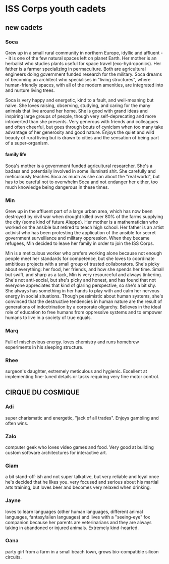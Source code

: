 # ISS Corps youth cadets

## new cadets

### Soca
Grew up in a small rural community in northern Europe, idyllic and affluent -- it is one of the few natural spaces left on planet Earth. Her mother is an herbalist who studies plants useful for space travel (exo-hydroponics). Her father is a farmer specializing in permaculture. Both are agricultural engineers doing government funded research for the military. Soca dreams of becoming an architect who specialises in "living structures", where human-friendly spaces, with all of the modern amenities, are integrated into and nurture living trees. 

Soca is very happy and energetic, kind to a fault, and well-meaning but naive. She loves raising, observing, studying, and caring for the many animals that live around her home. She is good with grand ideas and inspiring large groups of people, though very self-deprecating and more introverted than she presents. Very generous with friends and colleagues and often cheerful, but goes through bouts of cynicism when too many take advantage of her generosity and good nature. Enjoys the quiet and wild beauty of rural living but is drawn to cities and the sensation of being part of a super-organism.

#### family life
Soca's mother is a government funded agricultural researcher. She's a badass and potentially involved in some illuminati shit. She carefully and meticulously teaches Soca as much as she can about the "real world", but has to be careful not to overwhelm Soca and not endanger her either, too much knowledge being dangerous in these times. 

### Min
Grew up in the affluent part of a large urban area, which has now been destroyed by civil war when drought killed over 80% of the farms supplying the city (some kind of future Aleppo). Her mother is a mathematician who worked on the ansible but retired to teach high school. Her father is an artist activist who has been protesting the application of the ansible for secret government surveillance and military oppression. When they became refugees, Min decided to leave her family in order to join the ISS Corps. 

Min is a meticulous worker who prefers working alone because not enough people meet her standards for competence, but she loves to coordinate ambitious projects with a small group of trusted collaborators. She's picky about everything: her food, her friends, and how she spends her time. Small but swift, and sharp as a tack, Min is very resourceful and always tinkering. She's not anti-social, but she's picky and honest, and has found that not everyone appreciates that kind of glaring perspective, so she's a bit shy. She always has something in her hands to play with and calm her nervous energy in social situations. Though pessimistic about human systems, she's convinced that the destructive tendencies in human nature are the result of generations of indoctrination by a corporate oligarchy. Believes in the ideal role of education to free humans from oppressive systems and to empower humans to live in a society of true equals.

### Marq
Full of mischevious energy. loves chemistry and runs homebrew experiments in his sleeping structure.

### Rhee
surgeon's daughter, extremely meticulous and hygienic. Excellent at implementing fine-tuned details or tasks requiring very fine motor control. 

## CIRQUE DU COSMIQUE

### Adi
super charismatic and energetic, "jack of all trades". Enjoys gambling and often wins. 

### Zalo
computer geek who loves video games and food. Very good at building custom software architectures for interactive art. 

### Giam
a bit stand-off-ish and not super talkative, but very reliable and loyal once he's decided that he likes you. very focused and serious about his martial arts training, but loves beer and becomes very relaxed when drinking. 

### Jayne
loves to learn languages (other human languages, different animal languages, fantasy/alien languages) and lives with a "seeing-eye" fox companion because her parents are veterinarians and they are always taking in abandoned or injured animals. Extremely kind-hearted. 

### Oana
party girl from a farm in a small beach town, grows bio-compatible silicon circuits.



